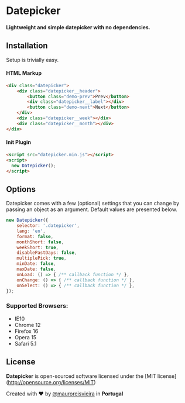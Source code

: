 
# Datepicker

#### Lightweight and simple datepicker with no dependencies.

## Installation

Setup is trivially easy.

#### HTML Markup

```html
<div class="datepicker">
    <div class="datepicker__header">
        <button class="demo-prev">Prev</button>
        <div class="datepicker__label"></div>
        <button class="demo-next">Next</button>
    </div>
    <div class="datepicker__week"></div>
    <div class="datepicker__month"></div>
</div>
```


#### Init Plugin

```html
<script src="datepicker.min.js"></script>
<script>
  new Datepicker();
</script>
```

## Options

Datepicker comes with a few (optional) settings that you can change by passing an object as an argument.
Default values are presented below.

```js
new Datepicker({
    selector: '.datepicker',
    lang: 'en',
    format: false,
    monthShort: false,
    weekShort: true,
    disablePastDays: false,
    multiplePick: true,
    minDate: false,
    maxDate: false,
    onLoad: () => { /** callback function */ },
    onChange: () => { /** callback function */ },
    onSelect: () => { /** callback function */ },
});
```

### Supported Browsers:

- IE10
- Chrome 12
- Firefox 16
- Opera 15
- Safari 5.1

## License

**Datepicker** is open-sourced software licensed under the \[MIT license\](http://opensource.org/licenses/MIT)

Created with ♥️ by [@mauroreisvieira](https://twitter.com/mauroreisvieira) in **Portugal**
